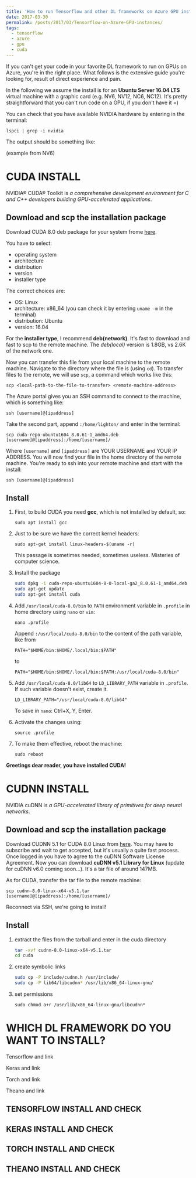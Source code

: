 ```yaml
---
title: 'How to run Tensorflow and other DL frameworks on Azure GPU instances'
date: 2017-03-30
permalink: /posts/2017/03/Tensorflow-on-Azure-GPU-instances/
tags:
  - tensorflow
  - azure
  - gpu
  - cuda
---
```


If you can't get your code in your favorite DL framework to run on GPUs on Azure, you're
in the right place. What follows is the extensive guide you're looking for, result of 
direct experience and pain.

In the following we assume the install is for an **Ubuntu Server 16.04 LTS** virtual 
machine with a graphic card (e.g. NV6, NV12, NC6, NC12). It's pretty straightforward that
you can't run code on a GPU, if you don't have it =)

You can check that you have available NVIDIA hardware by entering in the terminal:

`lspci | grep -i nvidia`

The output should be something like:

(example from NV6)

CUDA INSTALL
======

NVIDIA® CUDA® Toolkit is *a comprehensive development environment for C and C++ 
developers building GPU-accelerated applications*.

Download and scp the installation package
------

Download CUDA 8.0 deb package for your system frome [here](https://developer.nvidia.com/cuda-downloads).

You have to select:
- operating system
- architecture
- distribution
- version
- installer type

The correct choices are:
- OS: Linux
- architecture: x86_64 (you can check it by entering `uname -m` in the terminal)
- distribution: Ubuntu
- version: 16.04

For the **installer type**, I recommend **deb(network)**. It's fast to download and fast 
to scp to the remote machine. The *deb(local)* version is 1.8GB, vs 2.6K of the network one.

Now you can transfer this file from your local machine to the remote machine. Navigate
to the directory where the file is (using `cd`).
To transfer files to the remote, we will use `scp`, a command which works like this:

`scp <local-path-to-the-file-to-transfer> <remote-machine-address>`

The Azure portal gives you an SSH command to connect to the machine, which is something like:

`ssh [username]@[ipaddress]`

Take the second part, append `:/home/lighton/` and enter in the terminal:

`scp cuda-repo-ubuntu1604_8.0.61-1_amd64.deb [username]@[ipaddress]:/home/[username]/`

Where `[username]` and `[ipaddress]` are YOUR USERNAME and YOUR IP ADDRESS. You will now 
find your file in the home directory of the remote machine. You're ready to ssh into your
remote machine and start with the install:

`ssh [username]@[ipaddress]`

Install
------

1. First, to build CUDA you need **gcc**, which is not installed by default, so:

    `sudo apt install gcc`

2. Just to be sure we have the correct kernel headers:

    `sudo apt-get install linux-headers-$(uname -r)`

    This passage is sometimes needed, sometimes useless. Misteries of computer science.

3. Install the package

    ```bash
    sudo dpkg -i cuda-repo-ubuntu1604-8-0-local-ga2_8.0.61-1_amd64.deb
    sudo apt-get update
    sudo apt-get install cuda
    ```
4. Add `/usr/local/cuda-8.0/bin` to `PATH` environment variable in `.profile` in home 
directory using `nano` or `vim`:

    `nano .profile`

    Append `:/usr/local/cuda-8.0/bin` to the content of the path variable, like from

    `PATH="$HOME/bin:$HOME/.local/bin:$PATH"`

    to

    `PATH="$HOME/bin:$HOME/.local/bin:$PATH:/usr/local/cuda-8.0/bin"`

5. Add `/usr/local/cuda-8.0/lib64` to `LD_LIBRARY_PATH` variable in `.profile`. If such 
variable doesn't exist, create it.

    `LD_LIBRARY_PATH="/usr/local/cuda-8.0/lib64"`

    To save in `nano`: Ctrl+X, Y, Enter.

6. Activate the changes using:

    `source .profile`

7. To make them effective, reboot the machine:

    `sudo reboot`

**Greetings dear reader, you have installed CUDA!**

CUDNN INSTALL
======

NVIDIA cuDNN is  *a GPU-accelerated library of primitives for deep neural networks*.

Download and scp the installation package
------

Download CUDNN 5.1 for CUDA 8.0 Linux from [here](). You may have to subscribe and wait to 
get accepted, but it's usually a quite fast process. Once logged in you have to agree to 
the cuDNN Software License Agreement. Now you can download **cuDNN v5.1 Library for Linux**
(update for cuDNN v6.0 coming soon...). It's a tar file of around 147MB.

As for CUDA, transfer the tar file to the remote machine:

`scp cudnn-8.0-linux-x64-v5.1.tar [username]@[ipaddress]:/home/[username]/` 

Reconnect via SSH, we're going to install! 

Install
------

1. extract the files from the tarball and enter in the cuda directory

    ```bash
    tar -xvf cudnn-8.0-linux-x64-v5.1.tar
    cd cuda
    ```
    
2. create symbolic links

    ```bash
    sudo cp -P include/cudnn.h /usr/include/
    sudo cp -P lib64/libcudnn* /usr/lib/x86_64-linux-gnu/
    ```
    
3. set permissions

    `sudo chmod a+r /usr/lib/x86_64-linux-gnu/libcudnn*`


WHICH DL FRAMEWORK DO YOU WANT TO INSTALL?
======

Tensorflow and link

Keras and link

Torch and link

Theano and link

TENSORFLOW INSTALL AND CHECK
------

KERAS INSTALL AND CHECK
------

TORCH INSTALL AND CHECK
------

THEANO INSTALL AND CHECK
------